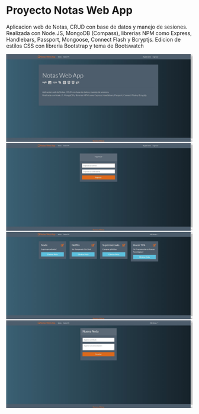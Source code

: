 # Proyecto Notas Web App
Aplicacion web de Notas, CRUD con base de datos y manejo de sesiones.
Realizada con Node.JS, MongoDB (Compass), librerias NPM como Express, Handlebars, Passport, Mongoose, Connect Flash y Bcryptjs.
Edicion de estilos CSS con libreria Bootstrap y tema de Bootswatch

![Index](https://github.com/romeramatias/project-NotasApp/blob/master/src/public/1.jpg)
![Login](https://github.com/romeramatias/project-NotasApp/blob/master/src/public/2.jpg)
![Notas](https://github.com/romeramatias/project-NotasApp/blob/master/src/public/3.jpg)
![Add](https://github.com/romeramatias/project-NotasApp/blob/master/src/public/4.jpg)
